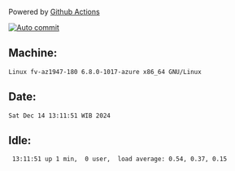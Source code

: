 Powered by [Github Actions](https://github.com/features/actions)

[![Auto commit](https://github.com/hiage/workstation/workflows/Auto%20commit/badge.svg)](https://github.com/hiage/workstation/actions?query=workflow%3A%22Auto+commit%22)

## Machine:
```
Linux fv-az1947-180 6.8.0-1017-azure x86_64 GNU/Linux
```
## Date:
```
Sat Dec 14 13:11:51 WIB 2024
```
## Idle:
```
 13:11:51 up 1 min,  0 user,  load average: 0.54, 0.37, 0.15
```
